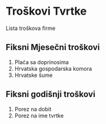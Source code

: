 # Troškovi Tvrtke
Lista troškova firme 

## Fiksni Mjesečni troškovi 
1. Plaća sa doprinosima
2. Hrvatska gospodarska komora 
3. Hrvatske šume 

## Fiksni godišnji troškovi 
1. Porez na dobit
2. Porez na ime tvrtke
